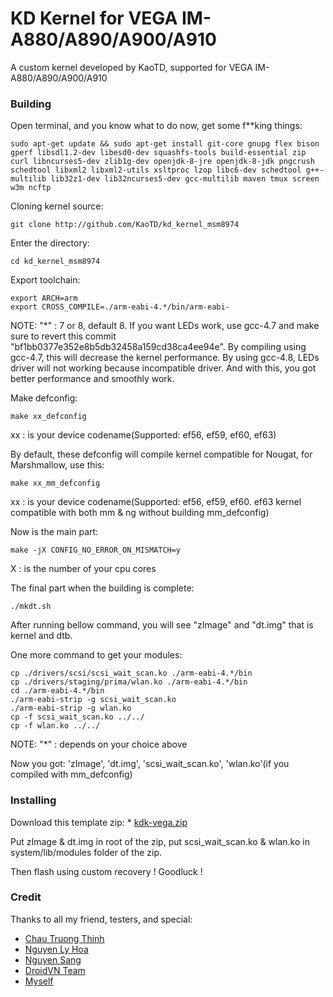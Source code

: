 # KD Kernel for VEGA IM-A880/A890/A900/A910

A custom kernel developed by KaoTD, supported for VEGA IM-A880/A890/A900/A910

### Building

Open terminal, and you know what to do now, get some f**king things:
```
sudo apt-get update && sudo apt-get install git-core gnupg flex bison gperf libsdl1.2-dev libesd0-dev squashfs-tools build-essential zip curl libncurses5-dev zlib1g-dev openjdk-8-jre openjdk-8-jdk pngcrush schedtool libxml2 libxml2-utils xsltproc lzop libc6-dev schedtool g++-multilib lib32z1-dev lib32ncurses5-dev gcc-multilib maven tmux screen w3m ncftp
```


Cloning kernel source:
```
git clone http://github.com/KaoTD/kd_kernel_msm8974
```


Enter the directory:
```
cd kd_kernel_msm8974
```


Export toolchain:
```
export ARCH=arm
export CROSS_COMPILE=./arm-eabi-4.*/bin/arm-eabi-
```
NOTE: "*" : 7 or 8, default 8. If you want LEDs work, use gcc-4.7 and make sure to revert this commit "bf1bb0377e352e8b5db32458a159cd38ca4ee94e". By compiling using gcc-4.7, this will decrease the kernel performance.
By using gcc-4.8, LEDs driver will not working because incompatible driver. And with this, you got better performance and smoothly work.


Make defconfig:
```
make xx_defconfig
```
xx : is your device codename(Supported: ef56, ef59, ef60, ef63)

By default, these defconfig will compile kernel compatible for Nougat, for Marshmallow, use this:
```
make xx_mm_defconfig
```
xx : is your device codename(Supported: ef56, ef59, ef60. ef63 kernel compatible with both mm & ng without building mm_defconfig)


Now is the main part:
```
make -jX CONFIG_NO_ERROR_ON_MISMATCH=y
```
X : is the number of your cpu cores


The final part when the building is complete:
```
./mkdt.sh
```

After running bellow command, you will see "zImage" and "dt.img" that is kernel and dtb.

One more command to get your modules:
```
cp ./drivers/scsi/scsi_wait_scan.ko ./arm-eabi-4.*/bin
cp ./drivers/staging/prima/wlan.ko ./arm-eabi-4.*/bin
cd ./arm-eabi-4.*/bin
./arm-eabi-strip -g scsi_wait_scan.ko
./arm-eabi-strip -g wlan.ko
cp -f scsi_wait_scan.ko ../../
cp -f wlan.ko ../../
```
NOTE: "*" : depends on your choice above

Now you got: 'zImage', 'dt.img', 'scsi_wait_scan.ko', 'wlan.ko'(if you compiled with mm_defconfig)

### Installing

Download this template zip: * [kdk-vega.zip](https://github.com/KaoTD/kd_kernel_msm8974/blob/master/kdk-vega.zip?raw=true)

Put zImage & dt.img in root of the zip, put scsi_wait_scan.ko & wlan.ko in system/lib/modules folder of the zip.

Then flash using custom recovery ! Goodluck !

### Credit

Thanks to all my friend, testers, and special:

* [Chau Truong Thinh](http://github.com/chautruongthinh)
* [Nguyen Ly Hoa](http://github.com/hoalamha)
* [Nguyen Sang](http://github.com/renosang)
* [DroidVN Team](http://droidvn.com)
* [Myself](http://fb.com/kaotd)


